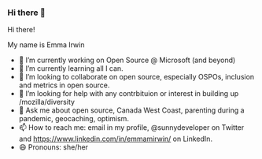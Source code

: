 ### Hi there 👋

<!--
**emmairwin/emmairwin** is a ✨ _special_ ✨ repository because its `README.md` (this file) appears on your GitHub profile.

Here are some ideas to get you started:

- 🔭 I’m currently working on ...
- 🌱 I’m currently learning ...
- 👯 I’m looking to collaborate on ...
- 🤔 I’m looking for help with ...
- 💬 Ask me about ...
- 📫 How to reach me: ...
- 😄 Pronouns: ...
- ⚡ Fun fact: ...
-->
Hi there!

My name is Emma Irwin

- 🔭 I’m currently working on Open Source @ Microsoft (and beyond)
- 🌱 I’m currently learning all I can.
- 👯 I’m looking to collaborate on open source, especially OSPOs,  inclusion and metrics in open source.
- 🤔 I’m looking for help with any contrbituion or interest in building up /mozilla/diversity 
- 💬 Ask me about open source,  Canada West Coast, parenting during a pandemic, geocaching, optimism.
- 📫 How to reach me: email in my profile, @sunnydeveloper on Twitter and https://www.linkedin.com/in/emmamirwin/ on LinkedIn.
- 😄 Pronouns: she/her



